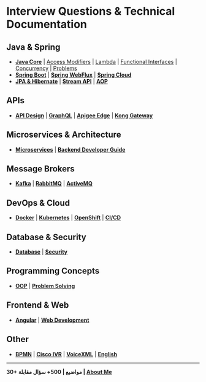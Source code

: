 # Interview Questions & Technical Documentation

## Java & Spring
- **[Java Core](./java/README.md)** | [Access Modifiers](./java/Access_Modifiers_README.md) | [Lambda](./java/Lambda_Expression_README.md) | [Functional Interfaces](./java/Functional_Interface_README.md) | [Concurrency](./java/Java_Concurrency_and_Collections_README.md) | [Problems](./java/Coding_Problems_README.md)
- **[Spring Boot](./java/Spring_Boot_README.md)** | **[Spring WebFlux](./Spring-WebFlux/README.md)** | **[Spring Cloud](./Spring-Cloud/README.md)**
- **[JPA & Hibernate](./JPA-Hibernate/)** | **[Stream API](./Stream-API/)** | **[AOP](./Aspect-Oriented%20Programming%20%28AOP%29/)**

## APIs
- **[API Design](./API-Design/)** | **[GraphQL](./GraphQL/README.md)** | **[Apigee Edge](./Apigee-Edge/README.md)** | **[Kong Gateway](./Kong/README.md)**

## Microservices & Architecture
- **[Microservices](./microservices/)** | **[Backend Developer Guide](./Backend-Developer/)**

## Message Brokers
- **[Kafka](./kafka/)** | **[RabbitMQ](./RabbitMQ/)** | **[ActiveMQ](./ActiveMQ/)**

## DevOps & Cloud
- **[Docker](./Docker/)** | **[Kubernetes](./Kubernetes/)** | **[OpenShift](./OpenShift/)** | **[CI/CD](./CI-CD/)**

## Database & Security
- **[Database](./Database/)** | **[Security](./Security/)**

## Programming Concepts
- **[OOP](./OOP/)** | **[Problem Solving](./Problem-Solving/)**

## Frontend & Web
- **[Angular](./angular/)** | **[Web Development](./web/)**

## Other
- **[BPMN](./bpmn/)** | **[Cisco IVR](./Cisco%20IVR/)** | **[VoiceXML](./VoiceXML/)** | **[English](./English/)**

---

**30+ مواضيع | 500+ سؤال مقابلة | [About Me](./aboutme/)**